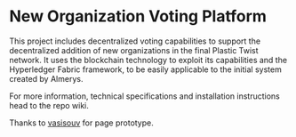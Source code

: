 # New Organization Voting Platform

This project includes decentralized voting capabilities to support the decentralized addition of new organizations in the final Plastic Twist network. It uses the blockchain technology to exploit its capabilities and the Hyperledger Fabric framework, to be easily applicable to the initial system created by Almerys.

For more information, technical specifications and installation instructions head to the repo wiki.
  
Thanks to [vasisouv](https://github.com/vasisouv) for page prototype.
